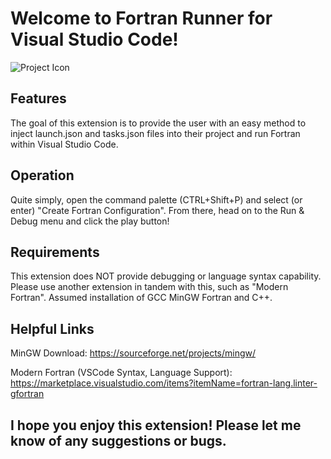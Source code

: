 # Welcome to Fortran Runner for Visual Studio Code!
![Project Icon](https://media.discordapp.net/attachments/693263222785966151/1206170175301488640/IMG_1675.png?ex=65db0883&is=65c89383&hm=b5ef078a06b217618c12fbee89068073dae2fac055824435d249fe6af9020d84&)
## Features

The goal of this extension is to provide the user with an easy method to inject launch.json and tasks.json files into their project and run Fortran within Visual Studio Code.

## Operation

Quite simply, open the command palette (CTRL+Shift+P) and select (or enter) "Create Fortran Configuration". From there, head on to the Run & Debug menu and click the play button!

## Requirements

This extension does NOT provide debugging or language syntax capability. Please use another extension in tandem with this, such as "Modern Fortran".
Assumed installation of GCC MinGW Fortran and C++.

## Helpful Links

MinGW Download: https://sourceforge.net/projects/mingw/


Modern Fortran (VSCode Syntax, Language Support): https://marketplace.visualstudio.com/items?itemName=fortran-lang.linter-gfortran

## I hope you enjoy this extension! Please let me know of any suggestions or bugs.
